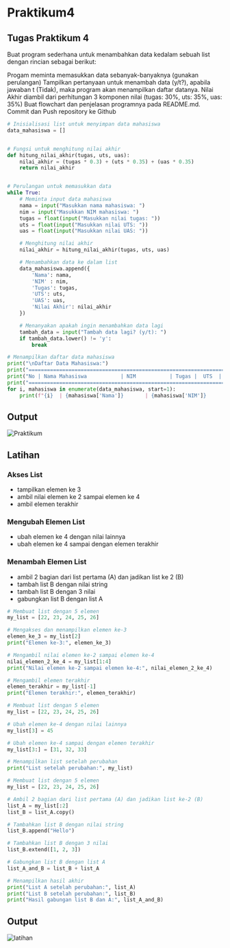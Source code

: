 # Praktikum4

## Tugas Praktikum 4
Buat program sederhana untuk menambahkan data kedalam sebuah list dengan rincian sebagai berikut:

Progam meminta memasukkan data sebanyak-banyaknya (gunakan perulangan)
Tampilkan pertanyaan untuk menambah data (y/t?), apabila jawaban t (Tidak), maka program akan menampilkan daftar datanya.
Nilai Akhir diambil dari perhitungan 3 komponen nilai (tugas: 30%, uts: 35%, uas: 35%)
Buat flowchart dan penjelasan programnya pada README.md.
Commit dan Push repository ke Github

```python
# Inisialisasi list untuk menyimpan data mahasiswa
data_mahasiswa = []


# Fungsi untuk menghitung nilai akhir
def hitung_nilai_akhir(tugas, uts, uas):
    nilai_akhir = (tugas * 0.3) + (uts * 0.35) + (uas * 0.35)
    return nilai_akhir


# Perulangan untuk memasukkan data
while True:
    # Meminta input data mahasiswa
    nama = input("Masukkan nama mahasiswa: ")
    nim = input("Masukkan NIM mahasiswa: ")
    tugas = float(input("Masukkan nilai tugas: "))
    uts = float(input("Masukkan nilai UTS: "))
    uas = float(input("Masukkan nilai UAS: "))

    # Menghitung nilai akhir
    nilai_akhir = hitung_nilai_akhir(tugas, uts, uas)

    # Menambahkan data ke dalam list
    data_mahasiswa.append({
        'Nama': nama,
        'NIM' : nim,
        'Tugas': tugas,
        'UTS': uts,
        'UAS': uas,
        'Nilai Akhir': nilai_akhir
    })

    # Menanyakan apakah ingin menambahkan data lagi
    tambah_data = input("Tambah data lagi? (y/t): ")
    if tambah_data.lower() != 'y':
        break

# Menampilkan daftar data mahasiswa
print("\nDaftar Data Mahasiswa:")
print("==========================================================================================")
print("No | Nama Mahasiswa           | NIM           | Tugas |  UTS  |  UAS  | Nilai Akhir")
print("==========================================================================================")
for i, mahasiswa in enumerate(data_mahasiswa, start=1):
    print(f"{i}  | {mahasiswa['Nama']}       | {mahasiswa['NIM']}     | {mahasiswa['Tugas']}  | {mahasiswa['UTS']}  | {mahasiswa['UAS']}  | {mahasiswa['Nilai Akhir']:.2f}")
```
## Output

![Praktikum](https://github.com/user-attachments/assets/6a58178c-f629-4730-83eb-4b7eb86dda5f)

## Latihan
### Akses List
- tampilkan elemen ke 3
- ambil nilai elemen ke 2 sampai elemen ke 4
- ambil elemen terakhir
### Mengubah Elemen List
- ubah elemen ke 4 dengan nilai lainnya
- ubah elemen ke 4 sampai dengan elemen terakhir
### Menambah Elemen List
- ambil 2 bagian dari list pertama (A) dan jadikan list ke 2 (B)
- tambah list B dengan nilai string
- tambah list B dengan 3 nilai
- gabungkan list B dengan list A

```python
# Membuat list dengan 5 elemen
my_list = [22, 23, 24, 25, 26]

# Mengakses dan menampilkan elemen ke-3
elemen_ke_3 = my_list[2]
print("Elemen ke-3:", elemen_ke_3)

# Mengambil nilai elemen ke-2 sampai elemen ke-4
nilai_elemen_2_ke_4 = my_list[1:4]
print("Nilai elemen ke-2 sampai elemen ke-4:", nilai_elemen_2_ke_4)

# Mengambil elemen terakhir
elemen_terakhir = my_list[-1]
print("Elemen terakhir:", elemen_terakhir)

# Membuat list dengan 5 elemen
my_list = [22, 23, 24, 25, 26]

# Ubah elemen ke-4 dengan nilai lainnya
my_list[3] = 45

# Ubah elemen ke-4 sampai dengan elemen terakhir
my_list[3:] = [31, 32, 33]

# Menampilkan list setelah perubahan
print("List setelah perubahan:", my_list)

# Membuat list dengan 5 elemen
my_list = [22, 23, 24, 25, 26]

# Ambil 2 bagian dari list pertama (A) dan jadikan list ke-2 (B)
list_A = my_list[:2]
list_B = list_A.copy()

# Tambahkan list B dengan nilai string
list_B.append("Hello")

# Tambahkan list B dengan 3 nilai
list_B.extend([1, 2, 3])

# Gabungkan list B dengan list A
list_A_and_B = list_B + list_A

# Menampilkan hasil akhir
print("List A setelah perubahan:", list_A)
print("List B setelah perubahan:", list_B)
print("Hasil gabungan list B dan A:", list_A_and_B)
```

## Output
![latihan](https://github.com/user-attachments/assets/a7e59bb9-9afe-4a84-b546-3128859bd246)

